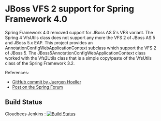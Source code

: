 # JBoss VFS 2 support for Spring Framework 4.0 #

Spring Framework 4.0 removed support for JBoss AS 5's VFS variant. The Spring 4 VfsUtils class does not support any more the VFS 2 of JBoss AS 5 and JBoss 5.x EAP.
This project provides an AnnotationConfigWebApplicationContext subclass which support the VFS 2 of JBoss 5.
The JBoss5AnnotationConfigWebApplicationContext class worked with the Vfs2Utils class that is a simple copy/paste of the VfsUtils class of the Spring Framework 3.2.

References: 
* [GitHub commit by Juergen Hoeller](https://github.com/spring-projects/spring-framework/commit/ca194261a42a0a4f0c8bdc36f447e1029a7d2e3e)
* [Post on the Spring Forum](http://forum.spring.io/forum/spring-projects/container/744173-spring-4-doesn-t-support-vfs2)
## Build Status ##

Cloudbees Jenkins : [![Build
Status](https://javaetmoi.ci.cloudbees.com/job/spring4-vfs2-support/badge/icon)](https://javaetmoi.ci.cloudbees.com/job/spring4-vfs2-support/)